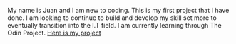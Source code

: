My name is Juan and I am new to coding. 
This is my first project that I have done.
I am looking to continue to build and develop my skill set more to eventually transition into the I.T field.
I am currently learning through The Odin Project.
[Here is my project](https://juan-loredo.github.io/google-homepage/ "Google Homepage Project")

